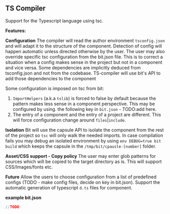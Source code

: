 TS Compiler
--------------

Support for the Typescript language using tsc. 

**Features:**

**Configuration** The compiler will read the author environment `tsconfig.json` and will adapt it to the structure of the component. Detection of config will happen automatic 
unless directed otherwise by the user. The user may also override specific tsc configuration from the bit.json file. This is to correct a situation when a 
config makes sense in the project but not in a component and vice versa. Some dependencies are implicitly deduced from tsconfig.json and not from the codebase. 
TS-compiler will use bit's API to add those dependencies to the component 

Some configuration is imposed on tsc from bit: 

1. `ImportHelpers` (a.k.a `tslib`) is forced to false by default because the pattern makes less sense in a component perspective. This may be configured by using.
the following key in `bit.json` - TODO:add here.
2. The entry of a component and the entry of a project are different. This will force configuration change around `files`|`include`.

**Isolation** Bit will use the capsule API to isolate the component from the rest of the project so `tsc` will only walk the needed imports. In case compilation fails you may debug an isolated environment by using `env DEBUG=true bit build` which keeps the capsule in the `/tmp/bit/cpausle-[number]` folder.

**Asset/CSS support - Copy policy** The user may enter glob patterns for sources which will be copied to the target directory as is. This will support CSS/Images/fonts etc. 

**Future** Allow the users to choose configuration from a list of predefined configs (TODO - make config files, decide on key in bit.json). Support the automatic generation of typescript `d.ts` files for component.


**example bit.json**
```javascript
//TODO:
```




